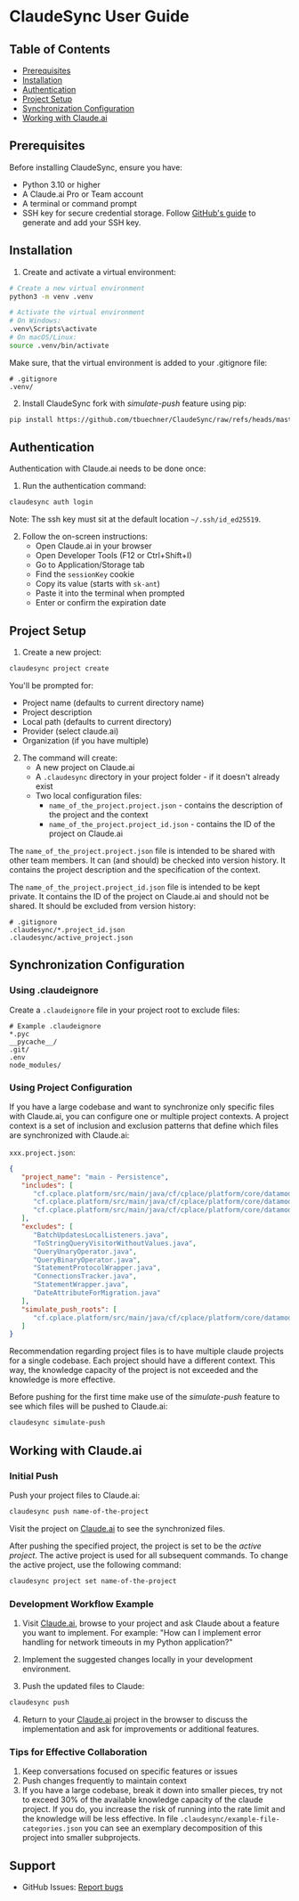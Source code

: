 # ClaudeSync User Guide

## Table of Contents
- [Prerequisites](#prerequisites)
- [Installation](#installation)
- [Authentication](#authentication)
- [Project Setup](#project-setup)
- [Synchronization Configuration](#synchronization-configuration)
- [Working with Claude.ai](#working-with-claudeai)

## Prerequisites

Before installing ClaudeSync, ensure you have:
- Python 3.10 or higher
- A Claude.ai Pro or Team account
- A terminal or command prompt
- SSH key for secure credential storage. Follow [GitHub's guide](https://docs.github.com/en/authentication/connecting-to-github-with-ssh) to generate and add your SSH key.

## Installation

1. Create and activate a virtual environment:

```bash
# Create a new virtual environment
python3 -m venv .venv

# Activate the virtual environment
# On Windows:
.venv\Scripts\activate
# On macOS/Linux:
source .venv/bin/activate
```

Make sure, that the virtual environment is added to your .gitignore file:
```
# .gitignore
.venv/
```

2. Install ClaudeSync fork with _simulate-push_ feature using pip:

```bash
pip install https://github.com/tbuechner/ClaudeSync/raw/refs/heads/master/dist/claudesync-0.6.6-py3-none-any.whl    
```

## Authentication

Authentication with Claude.ai needs to be done once:

1. Run the authentication command:
```bash
claudesync auth login
```

Note: The ssh key must sit at the default location `~/.ssh/id_ed25519`.

2. Follow the on-screen instructions:
   - Open Claude.ai in your browser
   - Open Developer Tools (F12 or Ctrl+Shift+I)
   - Go to Application/Storage tab
   - Find the `sessionKey` cookie
   - Copy its value (starts with `sk-ant`)
   - Paste it into the terminal when prompted
   - Enter or confirm the expiration date

## Project Setup

1. Create a new project:
```bash
claudesync project create
```

You'll be prompted for:
- Project name (defaults to current directory name)
- Project description
- Local path (defaults to current directory)
- Provider (select claude.ai)
- Organization (if you have multiple)

2. The command will create:
   - A new project on Claude.ai
   - A `.claudesync` directory in your project folder - if it doesn't already exist
   - Two local configuration files:
      - `name_of_the_project.project.json` - contains the description of the project and the context
      - `name_of_the_project.project_id.json` - contains the ID of the project on Claude.ai

The `name_of_the_project.project.json` file is intended to be shared with other team members. It can (and should) be checked into version history. It contains the project description and the specification of the context.

The `name_of_the_project.project_id.json` file is intended to be kept private. It contains the ID of the project on Claude.ai and should not be shared. It should be excluded from version history:

```
# .gitignore
.claudesync/*.project_id.json
.claudesync/active_project.json
```

## Synchronization Configuration

### Using .claudeignore

Create a `.claudeignore` file in your project root to exclude files:

```text
# Example .claudeignore
*.pyc
__pycache__/
.git/
.env
node_modules/
```

### Using Project Configuration

If you have a large codebase and want to synchronize only specific files with Claude.ai, you can configure one or multiple project contexts. A project context is a set of inclusion and exclusion patterns that define which files are synchronized with Claude.ai:

`xxx.project.json`:
```json
{
   "project_name": "main - Persistence",
   "includes": [
      "cf.cplace.platform/src/main/java/cf/cplace/platform/core/datamodel/persistence/*.java",
      "cf.cplace.platform/src/main/java/cf/cplace/platform/core/datamodel/persistence/criteria/*.java",
      "cf.cplace.platform/src/main/java/cf/cplace/platform/core/datamodel/persistence/customquery/*.java"
   ],
   "excludes": [
      "BatchUpdatesLocalListeners.java",
      "ToStringQueryVisitorWithoutValues.java",
      "QueryUnaryOperator.java",
      "QueryBinaryOperator.java",
      "StatementProtocolWrapper.java",
      "ConnectionsTracker.java",
      "StatementWrapper.java",
      "DateAttributeForMigration.java"
   ],
   "simulate_push_roots": [
      "cf.cplace.platform/src/main/java/cf/cplace/platform/core/datamodel/persistence"
   ]
}
```

Recommendation regarding project files is to have multiple claude projects for a single codebase. Each project should have a different context. This way, the knowledge capacity of the project is not exceeded and the knowledge is more effective.

Before pushing for the first time make use of the _simulate-push_ feature to see which files will be pushed to Claude.ai:
```bash
claudesync simulate-push
```

## Working with Claude.ai

### Initial Push

Push your project files to Claude.ai:
```bash
claudesync push name-of-the-project
```

Visit the project on [Claude.ai](https://claude.ai) to see the synchronized files.

After pushing the specified project, the project is set to be the _active project_. The active project is used for all subsequent commands. To change the active project, use the following command:

```bash
claudesync project set name-of-the-project
```

### Development Workflow Example

1. Visit [Claude.ai](https://claude.ai), browse to your project and ask Claude about a feature you want to implement. For example:
   "How can I implement error handling for network timeouts in my Python application?"

2. Implement the suggested changes locally in your development environment.

3. Push the updated files to Claude:
```bash
claudesync push
```

4. Return to your [Claude.ai](https://claude.ai) project in the browser to discuss the implementation and ask for improvements or additional features.

### Tips for Effective Collaboration

1. Keep conversations focused on specific features or issues
2. Push changes frequently to maintain context
3. If you have a large codebase, break it down into smaller pieces, try not to exceed 30% of the available knowledge capacity of the claude project. If you do, you increase the risk of running into the rate limit and the knowledge will be less effective. In file `.claudesync/example-file-categories.json` you can see an exemplary decomposition of this project into smaller subprojects.

## Support

- GitHub Issues: [Report bugs](https://github.com/tbuechner/claudesync/issues)

